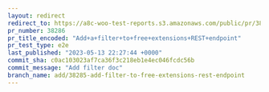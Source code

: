 ```yaml
---
layout: redirect
redirect_to: https://a8c-woo-test-reports.s3.amazonaws.com/public/pr/38286/e2e/index.html
pr_number: 38286
pr_title_encoded: "Add+a+filter+to+free+extensions+REST+endpoint"
pr_test_type: e2e
last_published: "2023-05-13 22:27:44 +0000"
commit_sha: c0ac103023af7ca36f3c218eb1e4ec046fcdc56b
commit_message: "Add filter doc"
branch_name: add/38285-add-filter-to-free-extensions-rest-endpoint
---
```

